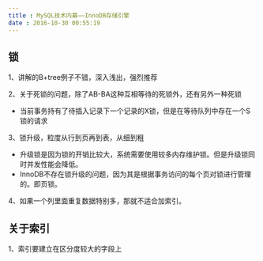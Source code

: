 ```yaml
---
title : MySQL技术内幕——InnoDB存储引擎
date : 2016-10-30 00:55:19
---
```



## 锁

1、讲解的B+tree例子不错，深入浅出，强烈推荐

2、关于死锁的问题，除了AB-BA这种互相等待的死锁外，还有另外一种死锁

* 当前事务持有了待插入记录下一个记录的X锁，但是在等待队列中存在一个S锁的请求

3、锁升级，粒度从行到页再到表，从细到粗

* 升级锁是因为锁的开销比较大，系统需要使用较多内存维护锁。但是升级锁同时并发性能会降低。 
* InnoDB不存在锁升级的问题，因为其是根据事务访问的每个页对锁进行管理的。即页锁。

4、如果一个列里面重复数据特别多，那就不适合加索引。

## 关于索引
1、索引要建立在区分度较大的字段上